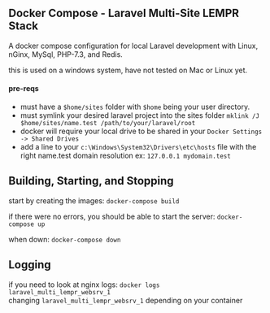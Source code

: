 ## Docker Compose - Laravel Multi-Site LEMPR Stack
A docker compose configuration for local Laravel development with Linux, nGinx, MySql, PHP-7.3, and Redis.

this is used on a windows system, have not tested on Mac or Linux yet.

#### pre-reqs

- must have a ```$home/sites``` folder with ```$home``` being your user directory.
- must symlink your desired laravel project into the sites folder ```mklink /J $home/sites/name.test /path/to/your/laravel/root```
- docker will require your local drive to be shared in your ```Docker Settings -> Shared Drives```
- add a line to your ```c:\Windows\System32\Drivers\etc\hosts``` file with the right name.test domain resolution ex: ```127.0.0.1 mydomain.test```



## Building, Starting, and Stopping

start by creating the images:
```docker-compose build```

if there were no errors, you should be able to start the server:
```docker-compose up```

when down:
```docker-compose down```


## Logging
if you need to look at nginx logs:
```docker logs laravel_multi_lempr_websrv_1```  
changing ```laravel_multi_lempr_websrv_1``` depending on your container
